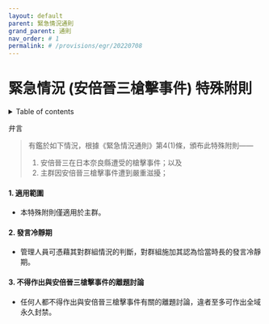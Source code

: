 ```yaml
---
layout: default
parent: 緊急情況通則
grand_parent: 通則
nav_order: # 1
permalink: # /provisions/egr/20220708
---
```


# 緊急情況 (安倍晉三槍擊事件) 特殊附則

<details close markdown="block">
  <summary>
    Table of contents
  </summary>
  {: .text-delta }
- TOC
{:toc}
</details>

弁言
> 有鑑於如下情況，根據《緊急情況通則》第4(1)條，頒布此特殊附則——
>
> 1. 安倍晉三在日本奈良縣遭受的槍擊事件；以及
> 2. 主群因安倍晉三槍擊事件遭到嚴重滋擾；

#### 1. 適用範圍

- 本特殊附則僅適用於主群。

#### 2. 發言冷靜期

- 管理人員可憑藉其對群組情況的判斷，對群組施加其認為恰當時長的發言冷靜期。

#### 3. 不得作出與安倍晉三槍擊事件的離題討論

- 任何人都不得作出與安倍晉三槍擊事件有關的離題討論，違者至多可作出全域永久封禁。
